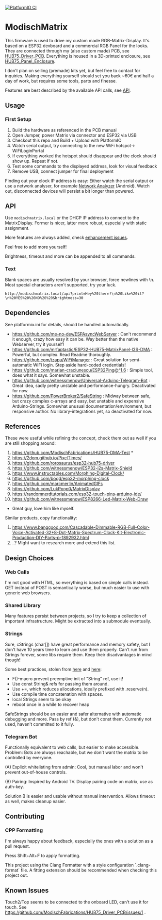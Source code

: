 [![PlatformIO CI](https://github.com/ModischFabrications/ModischMatrix/actions/workflows/pio.yml/badge.svg)](https://github.com/ModischFabrications/ModischMatrix/actions/workflows/pio.yml)

# ModischMatrix

This firmware is used to drive my custom made RGB-Matrix-Display. It's based on a ESP32 devboard and a commercial RGB Panel for the looks. 
They are connected through my (also custom made) PCB, see [HUB75_Driver_PCB](https://github.com/ModischFabrications/HUB75_Driver_PCB/). 
Everything is housed in a 3D-printed enclosure, see [HUB75_Panel_Enclosure](TODO).

I don't plan on selling (premade) kits yet, but feel free to contact for inquiries. 
Making everything yourself should set you back ~60€ and half a day of work, but requires some tools, parts and finesse.

Features are best described by the available API calls, see [API](#API).

## Usage

### First Setup
1. Build the hardware as referenced in the PCB manual 
2. Open Jumper, power Matrix via connector and ESP32 via USB
2. Checkout this repo and Build + Upload with PlatformIO
3. Watch serial output, try connecting to the new WiFi hotspot-> WiFiLoginPortal
4. If everything worked the hotspot should disappear and the clock should show up. Repeat if not.
5. Test some commands to the displayed address, look for visual feedback
5. Remove USB, connect jumper for final deployment

Finding out your clock IP address is easy: Either watch the serial output or use a network analyser, for example [Network Analyzer](https://play.google.com/store/apps/details?id=net.techet.netanalyzerlite.an) (Android).
Watch out, disconnected devices will persist a bit longer than powered.

## API

Use `modischmatrix.local` or the DHCP IP address to connect to the MatrixDisplay. Former is nicer, latter more robust, especially with static assignment.

More features are always added, check [enhancement issues](https://github.com/ModischFabrications/ModischMatrix/issues?q=is%3Aissue+is%3Aopen+label%3Aenhancement). 

Feel free to add more yourself!

Brightness, timeout and more can be appended to all commands. 

### Text
Blank spaces are usually resolved by your browser, force newlines with \n. Most special characters aren't supported, try your luck.

`http://modischmatrix.local/api?print=Hey%20there!\n%20Like%20it?\n%20YES%20%20NO%20%20&brightness=30`




## Dependencies 
See platformio.ini for details, should be handled automatically.

- https://github.com/me-no-dev/ESPAsyncWebServer : Can't recommend it enough, crazy how easy it can be. Way better than the native Webserver, try it yourself!
- https://github.com/mrfaptastic/ESP32-HUB75-MatrixPanel-I2S-DMA : Powerful, but complex. Read Readme thoroughly.
- https://github.com/tzapu/WiFiManager : Great solution for semi-automatic WiFi login. Step aside hard-coded credentials!
- https://github.com/marian-craciunescu/ESP32Ping@^1.6 : Simple tool, does what it says. Somewhat unstable.
- https://github.com/witnessmenow/Universal-Arduino-Telegram-Bot : Great idea, sadly pretty unstable and performance-hungry. Deactivated for now. 
- https://github.com/PowerBroker2/SafeString : Midway between safe, but crazy complex c-arrays and easy, but unstable and expensive Arduino-Strings. Somewhat unusual documentation/environment, but responsive author. No library-integrations yet, so deactivated for now. 

## References
These were useful while refining the concept, check them out as well if you are still shopping around: 

1. https://github.com/ModischFabrications/HUB75-DMA-Test * 
2. https://2dom.github.io/PixelTimes/
2. https://github.com/rorosaurus/esp32-hub75-driver
3. https://github.com/witnessmenow/ESP32-i2s-Matrix-Shield
3. https://www.instructables.com/Morphing-Digital-Clock/
4. https://github.com/bogd/esp32-morphing-clock
5. https://github.com/marcmerlin/AnimatedGIFs
6. https://github.com/LukPopp0/MatrixDisplay
7. https://randomnerdtutorials.com/esp32-touch-pins-arduino-ide/
8. https://github.com/witnessmenow/ESP8266-Led-Matrix-Web-Draw

* Great guy, love him like myself. 

Similar products, copy functionality: 
1. https://www.banggood.com/Cascadable-Dimmable-RGB-Full-Color-Voice-Activated-32+8-Dot-Matrix-Spectrum-Clock-Kit-Electronic-Production-DIY-Parts-p-1892932.html
2. ..? Might want to research more and extend this list.


## Design Choices

### Web Calls
I'm not good with HTML, so everything is based on simple calls instead. GET instead of POST is semantically worse, but much easier to use with generic web browsers. 

### Shared Library
Many features persist between projects, so I try to keep a collection of important infrastructure. Might be extracted into a submodule eventually. 

### Strings
Sure, cStrings (char[]) have great performance and memory safety, but I don't have 10 years time to learn and use them properly. 
Can't run from Strings forever, some libs require them. Keep their disadvantages in mind though!

Some best practices, stolen from [here](https://cpp4arduino.com/2018/11/21/eight-tips-to-use-the-string-class-efficiently.html) and [here](https://www.forward.com.au/pfod/ArduinoProgramming/ArduinoStrings/index.html):
- F()-macro prevent preemptive init of "String" ref, use it!
- Use const String& refs for passing them around. 
- Use +=, which reduces allocations, ideally prefixed with .reserve(n). 
- Use compile time concatenation with spaces. 
- local Strings seem to be okay
- reboot once in a while to recover heap

SafeStrings should be an easier and safer alternative with automatic debugging and more. Pass by ref (&), but don't const them. Currently not used, haven't committed to it fully. 


### Telegram Bot
Functionally equivalent to web calls, but easier to make accessible. 
Problem: Bots are always reachable, but we don't want the matrix to be controlled by everyone. 

(A) Explicit whitelisting from admin: Cool, but manual labor and won't prevent out-of-house controls. 

(B) Pairing: Inspired by Android TV. Display pairing code on matrix, use as auth-key. 

Solution B is easier and usable without manual intervention. Allows timeout as well, makes cleanup easier. 

## Contributing
### CPP Formatting
I'm always happy about feedback, especially the ones with a solution as a pull request. 

Press Shift+Alt+F to apply formatting. 

This project using the Clang Formatter with a style configuration ´.clang-format´ file. A fitting extension should be recommended when checking this project out. 


## Known Issues
Touch2/Top seems to be connected to the onboard LED, can't use it for touch. See https://github.com/ModischFabrications/HUB75_Driver_PCB/issues/1 .
